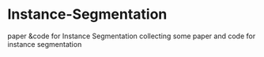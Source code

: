 # Instance-Segmentation
paper &amp;code for Instance Segmentation
collecting some paper and code for instance segmentation
